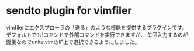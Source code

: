 # sendto plugin for vimfiler

vimfilerにエクスプローラの「送る」のような機能を提供するプラグインです。
デフォルトでも!コマンドで外部コマンドを実行できますが、
毎回入力するのが面倒なのでunite.vimのIF上で選択できるようにしました。

